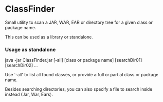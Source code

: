 ClassFinder
===========

Small utility to scan a JAR, WAR, EAR or directory tree for a given class or package name.

This can be used as a library or standalone.


### Usage as standalone

java -jar ClassFinder.jar [-all] [class or package name] [searchDir01] [searchDir02] ...

Use '-all' to list all found classes, or provide a full or partial class or package name.

Besides searching directories, you can also specify a file to search inside instead (Jar, War, Ears).